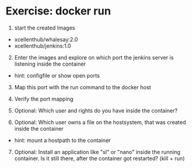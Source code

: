 Exercise: docker run
====================

1) start the created Images

- xcellenthub/whalesay:2.0
- xcellenthub/jenkins:1.0

2) Enter the images and explore on which port the jenkins server is listening inside the container 

- hint: configfile or show open ports

3) Map this port with the run command to the docker host 

4) Verify the port mapping

5) Optional: Which user and rights do you have inside the container?

6) Optional: Which user owns a file on the hostsystem, that was created inside the container

- hint: mount a hostpath to the container

7) Optional: Install an application like "sl" or "nano" inside the running container. Is it still there, after the container got restarted? (kill + run)
